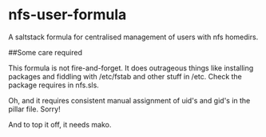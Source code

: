 nfs-user-formula
================

A saltstack formula for centralised management of users with nfs homedirs.

##Some care required

This formula is not fire-and-forget. It does outrageous things like installing packages and fiddling with /etc/fstab and other stuff in /etc. Check the package requires in nfs.sls.

Oh, and it requires consistent manual assignment of uid's and gid's in the pillar file. Sorry!

And to top it off, it needs mako.
